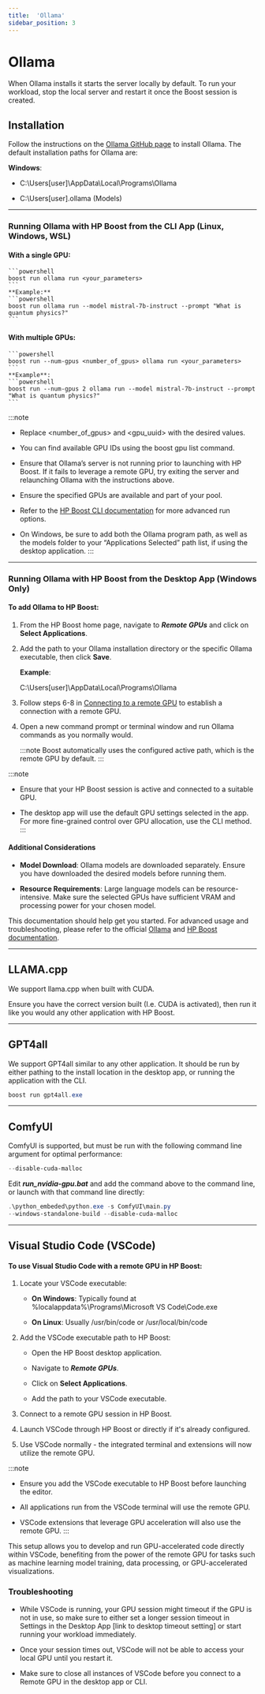 ```yaml
---
title:  'Ollama'
sidebar_position: 3
---
```

# Ollama

When Ollama installs it starts the server locally by default. To run your workload, stop the local server and restart it once the Boost session is created. 

## Installation 

Follow the instructions on the [Ollama GitHub page](https://github.com/ollama/ollama) to install Ollama. The default installation paths for Ollama are: 
 

**Windows**: 

- C:\Users\[user]\AppData\Local\Programs\Ollama 

- C:\Users\[user]\.ollama (Models) 


--------------------
### Running Ollama with HP Boost from the CLI App (Linux, Windows, WSL) 

#### With a single GPU:

    ```powershell
    boost run ollama run <your_parameters>
    ```
    **Example:**
    ```powershell
    boost run ollama run --model mistral-7b-instruct --prompt "What is quantum physics?"
    ```

#### With multiple GPUs:
    ```powershell
    boost run --num-gpus <number_of_gpus> ollama run <your_parameters>
    ```
    **Example**:
    ```powershell
    boost run --num-gpus 2 ollama run --model mistral-7b-instruct --prompt "What is quantum physics?" 
    ```

:::note
- Replace &lt;number_of_gpus&gt; and &lt;gpu_uuid&gt; with the desired values. 

- You can find available GPU IDs using the boost gpu list command. 

- Ensure that Ollama’s server is not running prior to launching with HP Boost. If it fails to leverage a remote GPU, try exiting the server and relaunching Ollama with the instructions above. 

- Ensure the specified GPUs are available and part of your pool. 

- Refer to the [HP Boost CLI documentation](/docs/boost/pro%20users/cli-app/cli-app.md) for more advanced run options. 

- On Windows, be sure to add both the Ollama program path, as well as the models folder to your “Applications Selected” path list, if using the desktop application.
:::


--------------------
### Running Ollama with HP Boost from the Desktop App (Windows Only) 

#### To add Ollama to HP Boost: 

1. From the HP Boost home page, navigate to ***Remote GPUs*** and click on **Select Applications**. 

2. Add the path to your Ollama installation directory or the specific Ollama executable, then click **Save**.

    **Example**:

    C:\Users\[user]\AppData\Local\Programs\Ollama

3. Follow steps 6-8 in [Connecting to a remote GPU](/docs/boost/pro%20users/cli-app/remote-gpu.md) to establish a connection with a remote GPU. 

4. Open a new command prompt or terminal window and run Ollama commands as you normally would.

    :::note
    Boost automatically uses the configured active path, which is the remote GPU by default.
    :::

:::note 
- Ensure that your HP Boost session is active and connected to a suitable GPU. 

- The desktop app will use the default GPU settings selected in the app. For more fine-grained control over GPU allocation, use the CLI method.
:::

#### Additional Considerations 

- **Model Download**: Ollama models are downloaded separately. Ensure you have downloaded the desired models before running them. 

- **Resource Requirements**: Large language models can be resource-intensive. Make sure the selected GPUs have sufficient VRAM and processing power for your chosen model. 

This documentation should help get you started. For advanced usage and troubleshooting, please refer to the official [Ollama](https://github.com/ollama/ollama?tab=readme-ov-file) and [HP Boost documentation](https://zdocs.datascience.hp.com/docs/boost/intro). 

--------------------

## LLAMA.cpp 

We support llama.cpp when built with CUDA.  

Ensure you have the correct version built (I.e. CUDA is activated), then run it like you would any other application with HP Boost. 

--------------------

## GPT4all 

We support GPT4all similar to any other application. It should be run by either pathing to the install location in the desktop app, or running the application with the CLI. 

```powershell
boost run gpt4all.exe
```

--------------------

## ComfyUI

ComfyUI is supported, but must be run with the following command line argument for optimal performance:

```powershell
--disable-cuda-malloc 
```
Edit ***run_nvidia-gpu.bat*** and add the command above to the command line, or launch with that command line directly:

```powershell
.\python_embeded\python.exe -s ComfyUI\main.py
--windows-standalone-build --disable-cuda-malloc
```

--------------------
## Visual Studio Code (VSCode) 

#### To use Visual Studio Code with a remote GPU in HP Boost: 

1. Locate your VSCode executable: 

    - **On Windows**: Typically found at %localappdata%\Programs\Microsoft VS Code\Code.exe 

    - **On Linux**: Usually /usr/bin/code or /usr/local/bin/code
 

2. Add the VSCode executable path to HP Boost: 

    - Open the HP Boost desktop application.

    - Navigate to ***Remote GPUs***.

    - Click on **Select Applications**.

    - Add the path to your VSCode executable.


3. Connect to a remote GPU session in HP Boost.

4. Launch VSCode through HP Boost or directly if it's already configured.

5. Use VSCode normally - the integrated terminal and extensions will now utilize the remote GPU.

 
:::note

- Ensure you add the VSCode executable to HP Boost before launching the editor.

- All applications run from the VSCode terminal will use the remote GPU. 

- VSCode extensions that leverage GPU acceleration will also use the remote GPU.
:::

This setup allows you to develop and run GPU-accelerated code directly within VSCode, benefiting from the power of the remote GPU for tasks such as machine learning model training, data processing, or GPU-accelerated visualizations.

### Troubleshooting 

- While VSCode is running, your GPU session might timeout if the GPU is not in use, so make sure to either set a longer session timeout in Settings in the Desktop App [link to desktop timeout setting] or start running your workload immediately.  

- Once your session times out, VSCode will not be able to access your local GPU until you restart it. 

- Make sure to close all instances of VSCode before you connect to a Remote GPU in the desktop app or CLI. 